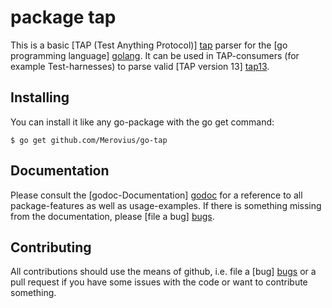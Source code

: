 package tap
===========

This is a basic [TAP (Test Anything Protocol)] [tap] parser for the [go programming language] [golang]. It can be used in TAP-consumers (for example Test-harnesses) to parse valid [TAP version 13] [tap13].

  [tap]: http://testanything.org/
  [tap13]: http://podwiki.hexten.net/TAP/TAP13.html?page=TAP13
  [golang]: http://golang.org/

Installing
----------

You can install it like any go-package with the go get command:

    $ go get github.com/Merovius/go-tap

Documentation
-------------

Please consult the [godoc-Documentation] [godoc] for a reference to all package-features as well as usage-examples.
If there is something missing from the documentation, please [file a bug] [bugs].

  [godoc]: http://godoc.org/github.com/Merovius/go-tap
  [bugs]: https://github.com/Merovius/go-tap/issues

Contributing
------------

All contributions should use the means of github, i.e. file a [bug] [bugs] or a pull request if you have some issues with the code or want to contribute something.

  [bugs]: https://github.com/Merovius/go-tap/issues
